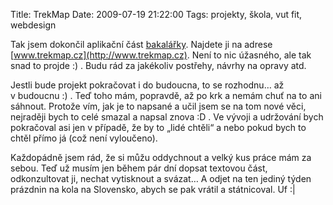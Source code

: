 Title: TrekMap
Date: 2009-07-19 21:22:00
Tags: projekty, škola, vut fit, webdesign

Tak jsem dokončil aplikační část [bakalářky](http://honzajavorek.cz/blog/bakalarka). Najdete ji na adrese [www.trekmap.cz](http://www.trekmap.cz). Není to nic úžasného, ale tak snad to projde :) . Budu rád za jakékoliv postřehy, návrhy na opravy atd.

Jestli bude projekt pokračovat i do budoucna, to se rozhodnu… až v budoucnu :) . Teď toho mám, popravdě, až po krk a nemám chuť na to ani sáhnout. Protože vím, jak je to napsané a učil jsem se na tom nové věci, nejraději bych to celé smazal a napsal znova :D . Ve vývoji a udržování bych pokračoval asi jen v případě, že by to „lidé chtěli“ a nebo pokud bych to chtěl přímo já (což není vyloučeno).

Každopádně jsem rád, že si můžu oddychnout a velký kus práce mám za sebou. Teď už musím jen během pár dní dopsat textovou část, odkonzultovat ji, nechat vytisknout a svázat… A odjet na ten jediný týden prázdnin na kola na Slovensko, abych se pak vrátil a státnicoval. Uf :|